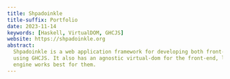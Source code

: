 ```yaml
---
title: Shpadoinkle
title-suffix: Portfolio
date: 2023-11-14
keywords: [Haskell, VirtualDOM, GHCJS]
website: https://shpadoinkle.org
abstract:
  Shpadoinkle is a web application framework for developing both front-ends and back-ends in Haskell
  using GHCJS. It also has an agnostic virtual-dom for the front-end, letting users decide which
  engine works best for them.
---
```

